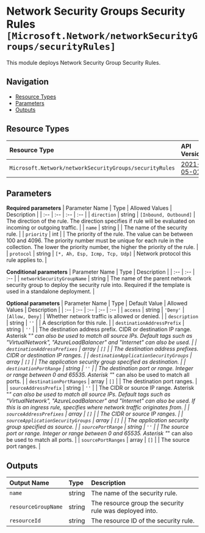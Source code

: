# Network Security Groups Security Rules `[Microsoft.Network/networkSecurityGroups/securityRules]`

This module deploys Network Security Group Security Rules.

## Navigation

- [Resource Types](#Resource-Types)
- [Parameters](#Parameters)
- [Outputs](#Outputs)

## Resource Types

| Resource Type | API Version |
| :-- | :-- |
| `Microsoft.Network/networkSecurityGroups/securityRules` | [2021-05-01](https://docs.microsoft.com/en-us/azure/templates/Microsoft.Network/2021-05-01/networkSecurityGroups/securityRules) |

## Parameters

**Required parameters**
| Parameter Name | Type | Allowed Values | Description |
| :-- | :-- | :-- | :-- |
| `direction` | string | `[Inbound, Outbound]` | The direction of the rule. The direction specifies if rule will be evaluated on incoming or outgoing traffic. |
| `name` | string |  | The name of the security rule. |
| `priority` | int |  | The priority of the rule. The value can be between 100 and 4096. The priority number must be unique for each rule in the collection. The lower the priority number, the higher the priority of the rule. |
| `protocol` | string | `[*, Ah, Esp, Icmp, Tcp, Udp]` | Network protocol this rule applies to. |

**Conditional parameters**
| Parameter Name | Type | Description |
| :-- | :-- | :-- |
| `networkSecurityGroupName` | string | The name of the parent network security group to deploy the security rule into. Required if the template is used in a standalone deployment. |

**Optional parameters**
| Parameter Name | Type | Default Value | Allowed Values | Description |
| :-- | :-- | :-- | :-- | :-- |
| `access` | string | `'Deny'` | `[Allow, Deny]` | Whether network traffic is allowed or denied. |
| `description` | string | `''` |  | A description for this rule. |
| `destinationAddressPrefix` | string | `''` |  | The destination address prefix. CIDR or destination IP range. Asterisk "*" can also be used to match all source IPs. Default tags such as "VirtualNetwork", "AzureLoadBalancer" and "Internet" can also be used. |
| `destinationAddressPrefixes` | array | `[]` |  | The destination address prefixes. CIDR or destination IP ranges. |
| `destinationApplicationSecurityGroups` | array | `[]` |  | The application security group specified as destination. |
| `destinationPortRange` | string | `''` |  | The destination port or range. Integer or range between 0 and 65535. Asterisk "*" can also be used to match all ports. |
| `destinationPortRanges` | array | `[]` |  | The destination port ranges. |
| `sourceAddressPrefix` | string | `''` |  | The CIDR or source IP range. Asterisk "*" can also be used to match all source IPs. Default tags such as "VirtualNetwork", "AzureLoadBalancer" and "Internet" can also be used. If this is an ingress rule, specifies where network traffic originates from. |
| `sourceAddressPrefixes` | array | `[]` |  | The CIDR or source IP ranges. |
| `sourceApplicationSecurityGroups` | array | `[]` |  | The application security group specified as source. |
| `sourcePortRange` | string | `''` |  | The source port or range. Integer or range between 0 and 65535. Asterisk "*" can also be used to match all ports. |
| `sourcePortRanges` | array | `[]` |  | The source port ranges. |


## Outputs

| Output Name | Type | Description |
| :-- | :-- | :-- |
| `name` | string | The name of the security rule. |
| `resourceGroupName` | string | The resource group the security rule was deployed into. |
| `resourceId` | string | The resource ID of the security rule. |
